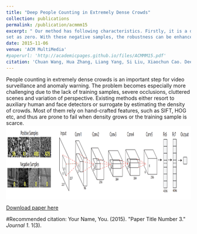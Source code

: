 ```yaml
---
title: "Deep People Counting in Extremely Dense Crowds"
collection: publications
permalink: /publication/acmmm15
excerpt: " Our method has following characteristics. Firstly, it is a deep model built on CNN to automatically learn e↵ective features for counting. Besides, to weaken influence of background like buildings and trees, we purposely enrich the training data with expanded negative samples whose ground truth counting is
set as zero. With these negative samples, the robustness can be enhanced. <br/> <img src='/images/crowdcounting.png' width='200' height = '200' align=center>"
date: 2015-11-06
venue: 'ACM MultiMedia'
#paperurl: 'http://academicpages.github.io/files/ACMMM15.pdf'
citation: 'Chuan Wang, Hua Zhang, Liang Yang, Si Liu, Xiaochun Cao. Deep People Counting in Extremely Dense Crowds. ACM Multimedia 2015: 1299-1302'
---
```

People counting in extremely dense crowds is an important step for video surveillance and anomaly warning. The problem becomes especially more challenging due to the lack
of training samples, severe occlusions, cluttered scenes and variation of perspective. Existing methods either resort to auxiliary human and face detectors or surrogate by estimating the density of crowds. Most of them rely on hand-crafted
features, such as SIFT, HOG etc, and thus are prone to fail when density grows or the training sample is scarce. 
<br/> <img src='/images/acmmm15framework.png' width="800" height = "200" align=center>


[Download paper here](http://academicpages.github.io/files/ACMMM15.pdf)

#Recommended citation: Your Name, You. (2015). "Paper Title Number 3." <i>Journal 1</i>. 1(3).
